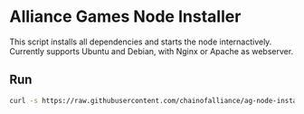 # Alliance Games Node Installer

This script installs all dependencies and starts the node internactively. Currently supports Ubuntu and Debian, with Nginx or Apache as webserver.

## Run

```bash
curl -s https://raw.githubusercontent.com/chainofalliance/ag-node-installer/main/installer.sh | bash
```
